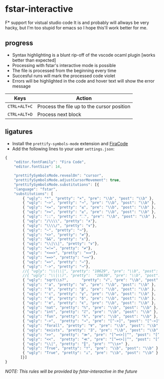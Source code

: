 # fstar-interactive
F\* support for vistual studio code
It is and probably will allways be very hacky, but I'm too stupid for emacs so I hope this'll work better for me.

## progress
- Syntax highlighting is a blunt rip-off of the vscode ocaml plugin [works better than expected]
- Processing with fstar's interactive mode is possible
- The file is processed from the beginning every time
- Succesful runs will mark the processed code violet
- Errors will be highlighted in the code and hover text will show the error message

| Keys           |Action                                      |
|----------------|--------------------------------------------|
|``CTRL+ALT+C``  | Process the file up to the cursor position |
|``CTRL+ALT+D``  | Process next block                     	  |

## ligatures
- Install the ``prettify-symbols-mode`` extension and [FiraCode](https://github.com/tonsky/FiraCode)
- Add the following lines to your user ``settings.json``:
```javascript
{
    "editor.fontFamily": "Fira Code",
    "editor.fontSize": 14,

    "prettifySymbolsMode.revealOn": "cursor",
    "prettifySymbolsMode.adjustCursorMovement": true,
    "prettifySymbolsMode.substitutions": [{
    "language": "fstar",
    "substitutions": [
        { "ugly": "*", "pretty": "×", "pre": "\\b", "post": "\\b" },
        { "ugly": "~>", "pretty": "↝", "pre": "\\b", "post": "\\b" },
        { "ugly": "<=", "pretty": "≤", "pre": "\\b", "post": "\\b" },
        { "ugly": ">=", "pretty": "≥", "pre": "\\b", "post": "\\b" },
        { "ugly": "::", "pretty": "⸬", "pre": "\\b", "post": "\\b" },
        { "ugly": "/\\\\", "pretty": "∧"},
        { "ugly": "\\\\/", "pretty": "∨"},
        { "ugly": "~", "pretty": "¬"},
        { "ugly": "<>", "pretty": "≠"},
        { "ugly": "&&", "pretty": "∧"},
        { "ugly": "\\|\\|", "pretty": "∨"},
        { "ugly": "=!=", "pretty": "≠"},
        { "ugly": "<==>", "pretty": "⟺"},
        { "ugly": "==>", "pretty": "⟹"},
        { "ugly": "=>", "pretty": "⇒"},
        { "ugly": "->", "pretty": "→"},
        //{ "ugly": "\\(\\|", "pretty": "10629", "pre": "\\b", "post": "\\b" },
        //{ "ugly": "\\|\\)", "pretty":  "10630", "pre": "\\b", "post": "\\b" },
        { "ugly": "sqrt\\s?",      "pretty": "√", "pre": "\\b", "post": "\\b" },
        { "ugly": "'a", "pretty": "α", "pre": "\\b", "post": "\\b" },
        { "ugly": "'b", "pretty": "β", "pre": "\\b", "post": "\\b" },
        { "ugly": "'c", "pretty": "γ", "pre": "\\b", "post": "\\b" },
        { "ugly": "'d", "pretty": "δ", "pre": "\\b", "post": "\\b" },
        { "ugly": "'e", "pretty": "ϵ", "pre": "\\b", "post": "\\b" },
        { "ugly": "nat", "pretty": "ℕ", "pre": "\\b", "post": "\\b" },
        { "ugly": "int", "pretty": "ℤ", "pre": "\\b", "post": "\\b" },
        { "ugly": "fun", "pretty": "λ", "pre": "\\b", "post": "\\b" },
        { "ugly": "->",  "pretty": "→", "pre": "[^->]", "post": "[^->]" },
        { "ugly": "forall", "pretty": "∀", "pre": "\\b", "post": "\\b" },
        { "ugly": "exists", "pretty": "∃", "pre": "\\b", "post": "\\b" },
        { "ugly": ">>",  "pretty": "≫", "pre": "[^=<>]|^", "post": "[^=<>]|$" },
        { "ugly": "<<",  "pretty": "≪", "pre": "[^=<>]|^", "post": "[^=<>]|$" },
        { "ugly": "\\|", "pretty": "║", "pre": "^\\s+" },
        { "ugly": "True", "pretty": "⊤", "pre": "\\b", "post": "\\b" },
        { "ugly": "True", "pretty": "⊥", "pre": "\\b", "post": "\\b" }
       ]}]
}
```
*NOTE: This rules will be provided by fstar-interactive in the future*

